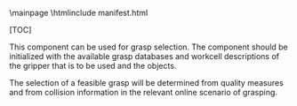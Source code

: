 
\mainpage
\htmlinclude manifest.html

[TOC]

This component can be used for grasp selection. The component should be initialized with the 
available grasp databases and workcell descriptions of the gripper that is to be used and
the objects. 

The selection of a feasible grasp will be determined from quality measures and from 
collision information in the relevant online scenario of grasping.

